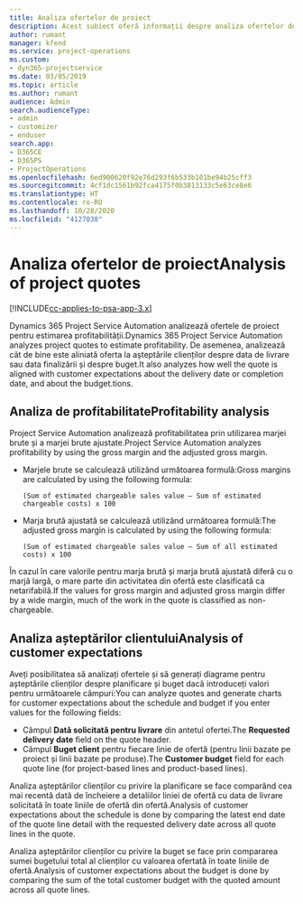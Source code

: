 ```yaml
---
title: Analiza ofertelor de proiect
description: Acest subiect oferă informații despre analiza ofertelor de proiect.
author: rumant
manager: kfend
ms.service: project-operations
ms.custom:
- dyn365-projectservice
ms.date: 03/05/2019
ms.topic: article
ms.author: rumant
audience: Admin
search.audienceType:
- admin
- customizer
- enduser
search.app:
- D365CE
- D365PS
- ProjectOperations
ms.openlocfilehash: 6ed900620f92e76d293f6b533b101be94b25cff3
ms.sourcegitcommit: 4cf1dc1561b92fca4175f0b3813133c5e63ce8e6
ms.translationtype: HT
ms.contentlocale: ro-RO
ms.lasthandoff: 10/28/2020
ms.locfileid: "4127038"
---
```

# <a name="analysis-of-project-quotes"></a><span data-ttu-id="09102-103">Analiza ofertelor de proiect</span><span class="sxs-lookup"><span data-stu-id="09102-103">Analysis of project quotes</span></span>

[!INCLUDE[cc-applies-to-psa-app-3.x](../includes/cc-applies-to-psa-app-3x.md)]

<span data-ttu-id="09102-104">Dynamics 365 Project Service Automation analizează ofertele de proiect pentru estimarea profitabilității.</span><span class="sxs-lookup"><span data-stu-id="09102-104">Dynamics 365 Project Service Automation analyzes project quotes to estimate profitability.</span></span> <span data-ttu-id="09102-105">De asemenea, analizează cât de bine este aliniată oferta la așteptările clienților despre data de livrare sau data finalizării și despre buget.</span><span class="sxs-lookup"><span data-stu-id="09102-105">It also analyzes how well the quote is aligned with customer expectations about the delivery date or completion date, and about the budget.tions.</span></span>

## <a name="profitability-analysis"></a><span data-ttu-id="09102-106">Analiza de profitabilitate</span><span class="sxs-lookup"><span data-stu-id="09102-106">Profitability analysis</span></span>

<span data-ttu-id="09102-107">Project Service Automation analizează profitabilitatea prin utilizarea marjei brute și a marjei brute ajustate.</span><span class="sxs-lookup"><span data-stu-id="09102-107">Project Service Automation analyzes profitability by using the gross margin and the adjusted gross margin.</span></span>

- <span data-ttu-id="09102-108">Marjele brute se calculează utilizând următoarea formulă:</span><span class="sxs-lookup"><span data-stu-id="09102-108">Gross margins are calculated by using the following formula:</span></span>

  `
    (Sum of estimated chargeable sales value – Sum of estimated chargeable costs) x 100
  `
- <span data-ttu-id="09102-109">Marja brută ajustată se calculează utilizând următoarea formulă:</span><span class="sxs-lookup"><span data-stu-id="09102-109">The adjusted gross margin is calculated by using the following formula:</span></span>

  `
    (Sum of estimated chargeable sales value – Sum of all estimated costs) x 100
  `

<span data-ttu-id="09102-110">În cazul în care valorile pentru marja brută și marja brută ajustată diferă cu o marjă largă, o mare parte din activitatea din ofertă este clasificată ca netarifabilă.</span><span class="sxs-lookup"><span data-stu-id="09102-110">If the values for gross margin and adjusted gross margin differ by a wide margin, much of the work in the quote is classified as non-chargeable.</span></span>

## <a name="analysis-of-customer-expectations"></a><span data-ttu-id="09102-111">Analiza așteptărilor clientului</span><span class="sxs-lookup"><span data-stu-id="09102-111">Analysis of customer expectations</span></span>

<span data-ttu-id="09102-112">Aveți posibilitatea să analizați ofertele și să generați diagrame pentru așteptările clienților despre planificare și buget dacă introduceți valori pentru următoarele câmpuri:</span><span class="sxs-lookup"><span data-stu-id="09102-112">You can analyze quotes and generate charts for customer expectations about the schedule and budget if you enter values for the following fields:</span></span>

- <span data-ttu-id="09102-113">Câmpul **Dată solicitată pentru livrare** din antetul ofertei.</span><span class="sxs-lookup"><span data-stu-id="09102-113">The **Requested delivery date** field on the quote header.</span></span>
- <span data-ttu-id="09102-114">Câmpul **Buget client** pentru fiecare linie de ofertă (pentru linii bazate pe proiect și linii bazate pe produse).</span><span class="sxs-lookup"><span data-stu-id="09102-114">The **Customer budget** field for each quote line (for project-based lines and product-based lines).</span></span>

<span data-ttu-id="09102-115">Analiza așteptărilor clienților cu privire la planificare se face comparând cea mai recentă dată de încheiere a detaliilor liniei de ofertă cu data de livrare solicitată în toate liniile de ofertă din ofertă.</span><span class="sxs-lookup"><span data-stu-id="09102-115">Analysis of customer expectations about the schedule is done by comparing the latest end date of the quote line detail with the requested delivery date across all quote lines in the quote.</span></span>

<span data-ttu-id="09102-116">Analiza așteptărilor clienților cu privire la buget se face prin compararea sumei bugetului total al clienților cu valoarea ofertată în toate liniile de ofertă.</span><span class="sxs-lookup"><span data-stu-id="09102-116">Analysis of customer expectations about the budget is done by comparing the sum of the total customer budget with the quoted amount across all quote lines.</span></span>
